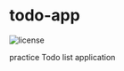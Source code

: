 # todo-app

![license](https://img.shields.io/github/license/blackhorseya/todo-app)

practice Todo list application

